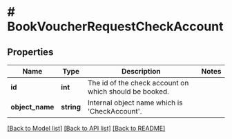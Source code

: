 # # BookVoucherRequestCheckAccount

## Properties

Name | Type | Description | Notes
------------ | ------------- | ------------- | -------------
**id** | **int** | The id of the check account on which should be booked. |
**object_name** | **string** | Internal object name which is &#39;CheckAccount&#39;. |

[[Back to Model list]](../../README.md#models) [[Back to API list]](../../README.md#endpoints) [[Back to README]](../../README.md)
